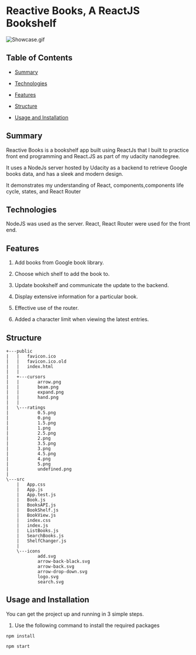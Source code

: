 # Reactive Books, A ReactJS Bookshelf

![Showcase.gif](/Showcase.gif)

## Table of Contents

* [Summary](#Summary)

* [Technologies](#Technologies)

* [Features](#Features)

* [Structure](#Structure)

* [Usage and Installation](#usage-and-installation)

## Summary

Reactive Books is a bookshelf app built using ReactJs that I built to practice front end programming and React.JS as part of my udacity nanodegree.

It uses a NodeJs server hosted by Udacity as a backend to retrieve Google books data, and has a sleek and modern design.

It demonstrates my understanding of React, components,components life cycle, states, and React Router 

## Technologies

NodeJS was used as the server.
React, React Router were used for the front end.


## Features

1. Add books from Google book library.

2. Choose which shelf to add the book to.

3. Update bookshelf and communicate the update to the backend.

4. Display extensive information for a particular book.

5. Effective use of the router.

6. Added a character limit when viewing the latest entries.

## Structure 
```
+---public
|   |   favicon.ico
|   |   favicon.ico.old
|   |   index.html
|   |   
|   +---cursors
|   |       arrow.png
|   |       beam.png
|   |       expand.png
|   |       hand.png
|   |       
|   \---ratings
|           0.5.png
|           0.png
|           1.5.png
|           1.png
|           2.5.png
|           2.png
|           3.5.png
|           3.png
|           4.5.png
|           4.png
|           5.png
|           undefined.png
|           
\---src
    |   App.css
    |   App.js
    |   App.test.js
    |   Book.js
    |   BooksAPI.js
    |   BookShelf.js
    |   BookView.js
    |   index.css
    |   index.js
    |   ListBooks.js
    |   SearchBooks.js
    |   ShelfChanger.js
    |   
    \---icons
            add.svg
            arrow-back-black.svg
            arrow-back.svg
            arrow-drop-down.svg
            logo.svg
            search.svg

```

## Usage and Installation

You can get the project up and running in 3 simple steps.

1. Use the following command to install the required packages
```
npm install
```
```
npm start
```
